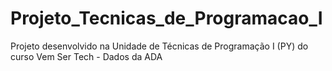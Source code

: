 # Projeto_Tecnicas_de_Programacao_I
Projeto desenvolvido na Unidade de Técnicas de Programação I (PY) do curso Vem Ser Tech - Dados da ADA 
